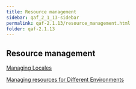 ```yaml
---
title: Resource management
sidebar: qaf_2_1_13-sidebar
permalink: qaf-2.1.13/resource_management.html
folder: qaf-2.1.13
---
```


## Resource management

[Managing Locales](https://confluence.infostretch.com/display/QAF217/Managing+Locales)

[Managing resources for Different Environments](https://confluence.infostretch.com/display/QAF217/Managing+resources+for+Different+Environments)

